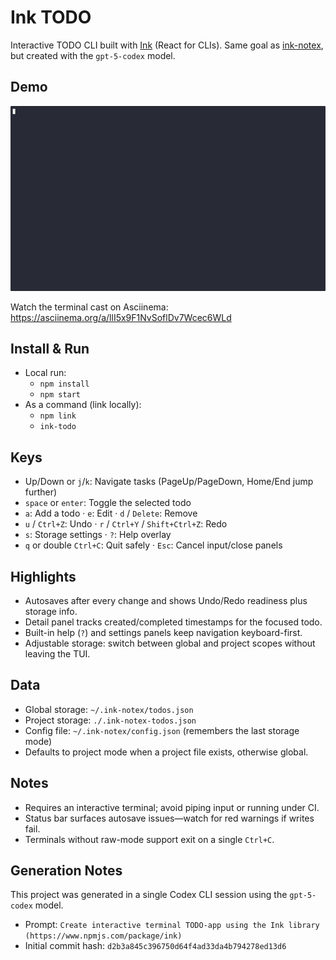 # Ink TODO

Interactive TODO CLI built with [Ink](https://www.npmjs.com/package/ink) (React for CLIs).
Same goal as [ink-notex](https://github.com/cutalion/ink-notex/), but created with the `gpt-5-codex` model.

## Demo

![Ink TODO demo](./demo.gif)

Watch the terminal cast on Asciinema: <https://asciinema.org/a/llI5x9F1NvSoflDv7Wcec6WLd>

## Install & Run

- Local run:
  - `npm install`
  - `npm start`
- As a command (link locally):
  - `npm link`
  - `ink-todo`

## Keys

- Up/Down or `j`/`k`: Navigate tasks (PageUp/PageDown, Home/End jump further)
- `space` or `enter`: Toggle the selected todo
- `a`: Add a todo · `e`: Edit · `d` / `Delete`: Remove
- `u` / `Ctrl+Z`: Undo · `r` / `Ctrl+Y` / `Shift+Ctrl+Z`: Redo
- `s`: Storage settings · `?`: Help overlay
- `q` or double `Ctrl+C`: Quit safely · `Esc`: Cancel input/close panels

## Highlights

- Autosaves after every change and shows Undo/Redo readiness plus storage info.
- Detail panel tracks created/completed timestamps for the focused todo.
- Built-in help (`?`) and settings panels keep navigation keyboard-first.
- Adjustable storage: switch between global and project scopes without leaving the TUI.

## Data

- Global storage: `~/.ink-notex/todos.json`
- Project storage: `./.ink-notex-todos.json`
- Config file: `~/.ink-notex/config.json` (remembers the last storage mode)
- Defaults to project mode when a project file exists, otherwise global.

## Notes

- Requires an interactive terminal; avoid piping input or running under CI.
- Status bar surfaces autosave issues—watch for red warnings if writes fail.
- Terminals without raw-mode support exit on a single `Ctrl+C`.

## Generation Notes

This project was generated in a single Codex CLI session using the `gpt-5-codex`
model.

- Prompt: `Create interactive terminal TODO-app using the Ink library (https://www.npmjs.com/package/ink)`
- Initial commit hash: `d2b3a845c396750d64f4ad33da4b794278ed13d6`
